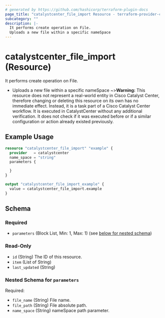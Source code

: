 ```yaml
---
# generated by https://github.com/hashicorp/terraform-plugin-docs
page_title: "catalystcenter_file_import Resource - terraform-provider-catalystcenter"
subcategory: ""
description: |-
  It performs create operation on File.
  Uploads a new file within a specific nameSpace
---
```


# catalystcenter_file_import (Resource)

It performs create operation on File.

- Uploads a new file within a specific nameSpace
~>**Warning:**
This resource does not represent a real-world entity in Cisco Catalyst Center, therefore changing or deleting this resource on its own has no immediate effect.
Instead, it is a task part of a Cisco Catalyst Center workflow. It is executed in CatalystCenter without any additional verification. It does not check if it was executed before or if a similar configuration or action already existed previously.

## Example Usage

```terraform
resource "catalystcenter_file_import" "example" {
  provider   = catalystcenter
  name_space = "string"
  parameters {

  }
}

output "catalystcenter_file_import_example" {
  value = catalystcenter_file_import.example
}
```

<!-- schema generated by tfplugindocs -->
## Schema

### Required

- `parameters` (Block List, Min: 1, Max: 1) (see [below for nested schema](#nestedblock--parameters))

### Read-Only

- `id` (String) The ID of this resource.
- `item` (List of String)
- `last_updated` (String)

<a id="nestedblock--parameters"></a>
### Nested Schema for `parameters`

Required:

- `file_name` (String) File name.
- `file_path` (String) File absolute path.
- `name_space` (String) nameSpace path parameter.
